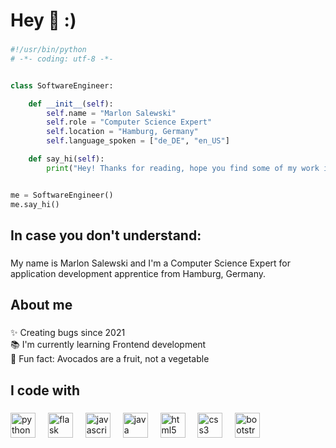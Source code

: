 <h1 align="left">Hey 👋 :)</h1>

###

```python
#!/usr/bin/python
# -*- coding: utf-8 -*-


class SoftwareEngineer:

    def __init__(self):
        self.name = "Marlon Salewski"
        self.role = "Computer Science Expert"
        self.location = "Hamburg, Germany"
        self.language_spoken = ["de_DE", "en_US"]

    def say_hi(self):
        print("Hey! Thanks for reading, hope you find some of my work interesting.")


me = SoftwareEngineer()
me.say_hi()
```
###

<h2 align="left">In case you don't understand:</h2>

###

<p align="left">My name is Marlon Salewski and I'm a Computer Science Expert for application development apprentice from Hamburg, Germany.</p>

###

<h2 align="left">About me</h2>

###

<p align="left">✨ Creating bugs since 2021<br>📚 I'm currently learning Frontend development<br>🎲 Fun fact: Avocados are a fruit, not a vegetable</p>

###

<h2 align="left">I code with</h2>

###

<div align="left">
  <img src="https://cdn.jsdelivr.net/gh/devicons/devicon/icons/python/python-original.svg" height="40" alt="python logo"  />
  <img width="12" />
  <img src="https://cdn.jsdelivr.net/gh/devicons/devicon/icons/flask/flask-original.svg" height="40" alt="flask logo"  />
  <img width="12" />
  <img src="https://cdn.jsdelivr.net/gh/devicons/devicon/icons/javascript/javascript-original.svg" height="40" alt="javascript logo"  />
  <img width="12" />
  <img src="https://cdn.jsdelivr.net/gh/devicons/devicon/icons/java/java-original.svg" height="40" alt="java logo"  />
  <img width="12" />
  <img src="https://cdn.jsdelivr.net/gh/devicons/devicon/icons/html5/html5-original.svg" height="40" alt="html5 logo"  />
  <img width="12" />
  <img src="https://cdn.jsdelivr.net/gh/devicons/devicon/icons/css3/css3-original.svg" height="40" alt="css3 logo"  />
  <img width="12" />
  <img src="https://cdn.jsdelivr.net/gh/devicons/devicon/icons/bootstrap/bootstrap-original.svg" height="40" alt="bootstrap logo"  />
</div>

###
